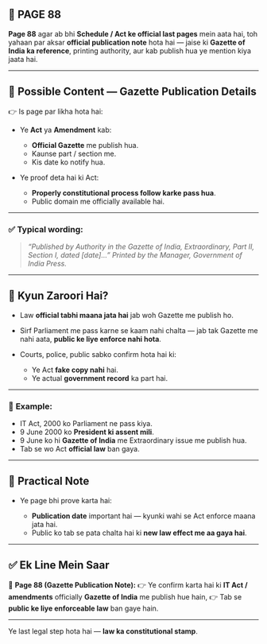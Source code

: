 ## 📄 **PAGE 88**

**Page 88** agar ab bhi **Schedule / Act ke official last pages** mein aata hai, toh yahaan par aksar **official publication note** hota hai — jaise ki **Gazette of India ka reference**, printing authority, aur kab publish hua ye mention kiya jaata hai.

---

## 🔹 **Possible Content — Gazette Publication Details**

👉 Is page par likha hota hai:

* Ye **Act** ya **Amendment** kab:

  * **Official Gazette** me publish hua.
  * Kaunse part / section me.
  * Kis date ko notify hua.

* Ye proof deta hai ki Act:

  * **Properly constitutional process follow karke pass hua**.
  * Public domain me officially available hai.

---

### ✅ **Typical wording:**

> *“Published by Authority in the Gazette of India, Extraordinary, Part II, Section I, dated \[date]…”*
> *Printed by the Manager, Government of India Press.*

---

## 🔹 **Kyun Zaroori Hai?**

* Law **official tabhi maana jata hai** jab woh Gazette me publish ho.

* Sirf Parliament me pass karne se kaam nahi chalta — jab tak Gazette me nahi aata, **public ke liye enforce nahi hota**.

* Courts, police, public sabko confirm hota hai ki:

  * Ye Act **fake copy nahi** hai.
  * Ye actual **government record** ka part hai.

---

### 🧩 **Example:**

* IT Act, 2000 ko Parliament ne pass kiya.
* 9 June 2000 ko **President ki assent mili**.
* 9 June ko hi **Gazette of India** me Extraordinary issue me publish hua.
* Tab se wo Act **official law** ban gaya.

---

## 🔹 **Practical Note**

* Ye page bhi prove karta hai:

  * **Publication date** important hai — kyunki wahi se Act enforce maana jata hai.
  * Public ko tab se pata chalta hai ki **new law effect me aa gaya hai**.

---

## ✅ **Ek Line Mein Saar**

📌 **Page 88 (Gazette Publication Note):**
👉 Ye confirm karta hai ki **IT Act / amendments** officially **Gazette of India** me publish hue hain,
👉 Tab se **public ke liye enforceable law** ban gaye hain.

---

Ye last legal step hota hai — **law ka constitutional stamp**.
